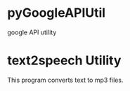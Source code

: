 # pyGoogleAPIUtil
google API utility

# text2speech Utility
This program converts text to mp3 files.
